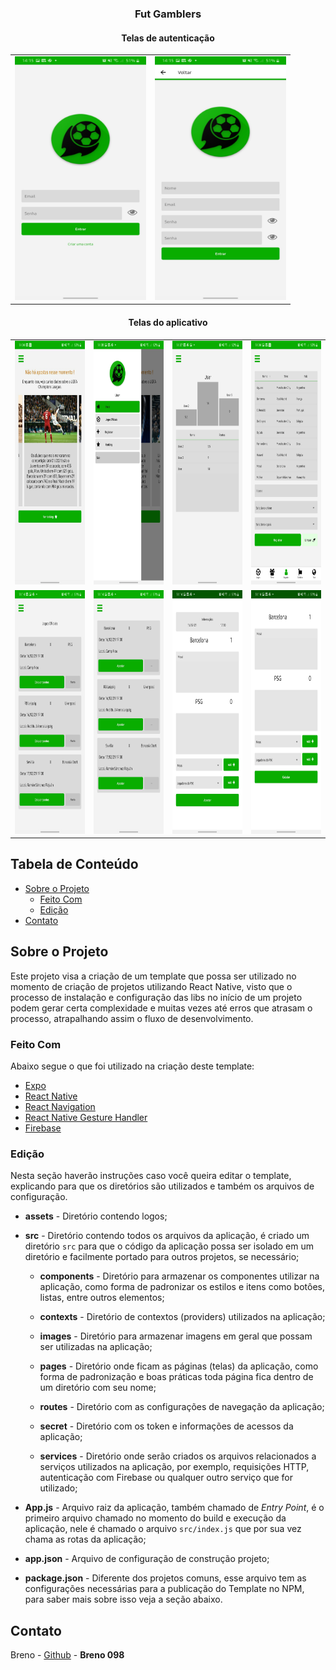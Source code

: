 <p align="center">
  <h3 align="center"> Fut Gamblers </h3>
</p>

<p align="center">
  <h4 align="center"> Telas de autenticação </h4>
</p>

<table>
  <tr>
    <td>
      <img src="https://github.com/Breno098/gamblers/blob/master/readme_images/login_screen.jpeg" width="210" height="390">
    </td>
    <td>
      <img src="https://github.com/Breno098/gamblers/blob/master/readme_images/create_user_screen.jpeg" width="210" height="390">
    </td>
  </tr>
</table>

<p align="center">
  <h4 align="center"> Telas do aplicativo </h4>
</p>

<table>
  <tr>
    <td>
        <img src="https://github.com/Breno098/gamblers/blob/master/readme_images/home_screen.jpeg" width="210" height="390">
    </td>
    <td>
        <img src="https://github.com/Breno098/gamblers/blob/master/readme_images/side_menu.jpeg" width="210" height="390">
    </td>
    <td>
        <img src="https://github.com/Breno098/gamblers/blob/master/readme_images/ranking_screen.jpeg" width="210" height="390">
    </td>
    <td>
        <img src="https://github.com/Breno098/gamblers/blob/master/readme_images/register_screen.jpeg" width="210" height="390">
    </td>
  </tr>
  <tr>
    <td>
        <img src="https://github.com/Breno098/gamblers/blob/master/readme_images/oficial_game_screen.jpeg" width="210" height="390">
    </td>
    <td>
        <img src="https://github.com/Breno098/gamblers/blob/master/readme_images/bets_screen.jpeg" width="210" height="390">
    </td>
    <td>
        <img src="https://github.com/Breno098/gamblers/blob/master/readme_images/bet_screen.jpeg" width="210" height="390">
    </td>
    <td>
        <img src="https://github.com/Breno098/gamblers/blob/master/readme_images/oficial_game_calc_screen.jpeg" width="210" height="390">
    </td>
  </tr>
</table>

## Tabela de Conteúdo

- [Sobre o Projeto](#sobre-o-projeto)
  - [Feito Com](#feito-com)
  - [Edição](#edi%C3%A7%C3%A3o)
- [Contato](#contato)

## Sobre o Projeto

Este projeto visa a criação de um template que possa ser utilizado no momento de criação de projetos utilizando React Native, visto que o processo de instalação e configuração das libs no início de um projeto podem gerar certa complexidade e muitas vezes até erros que atrasam o processo, atrapalhando assim o fluxo de desenvolvimento.

### Feito Com

Abaixo segue o que foi utilizado na criação deste template:

- [Expo](https://docs.expo.io/) 
- [React Native](http://facebook.github.io/react-native/)
- [React Navigation](https://reactnavigation.org)
- [React Native Gesture Handler](https://kmagiera.github.io/react-native-gesture-handler/)
- [Firebase](https://firebase.google.com/)

### Edição

Nesta seção haverão instruções caso você queira editar o template, explicando para que os diretórios são utilizados e também os arquivos de configuração.

- **assets** - Diretório contendo logos;

- **src** - Diretório contendo todos os arquivos da aplicação, é criado um diretório `src` para que o código da aplicação possa ser isolado em um diretório e facilmente portado para outros projetos, se necessário;

  - **components** - Diretório para armazenar os componentes utilizar na aplicação, como forma de padronizar os estilos e itens como botôes, listas, entre outros elementos;

  - **contexts** - Diretório de contextos (providers) utilizados na aplicação;
  
  - **images** - Diretório para armazenar imagens em geral que possam ser utilizadas na aplicação;
  
  - **pages** - Diretório onde ficam as páginas (telas) da aplicação, como forma de padronização e boas práticas toda página fica dentro de um diretório com seu nome;
  
  - **routes** - Diretório com as configurações de navegação da aplicação;
  
  - **secret** - Diretório com os token e informações de acessos da aplicação;
  
  - **services** - Diretório onde serão criados os arquivos relacionados a serviços utilizados na aplicação, por exemplo, requisições HTTP, autenticação com Firebase ou qualquer outro serviço que for utilizado;

- **App.js** - Arquivo raiz da aplicação, também chamado de _Entry Point_, é o primeiro arquivo chamado no momento do build e execução da aplicação, nele é chamado o arquivo `src/index.js` que por sua vez chama as rotas da aplicação;

- **app.json** - Arquivo de configuração de construção projeto; 

- **package.json** - Diferente dos projetos comuns, esse arquivo tem as configurações necessárias para a publicação do Template no NPM, para saber mais sobre isso veja a seção abaixo.

## Contato

Breno - [Github](https://github.com/Breno098) - **Breno 098**

